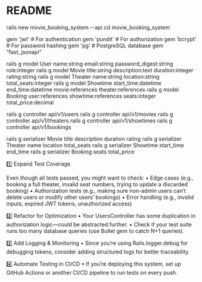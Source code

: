# README

rails new movie_booking_system --api
cd movie_booking_system

gem 'jwt' # For authentication
gem 'pundit' # For authorization
gem 'bcrypt' # For password hashing
gem 'pg' # PostgreSQL database
gem "fast_jsonapi"

rails g model User name:string email:string password_digest:string role:integer
rails g model Movie title:string description:text duration:integer rating:string
rails g model Theater name:string location:string total_seats:integer
rails g model Showtime start_time:datetime end_time:datetime movie:references theater:references
rails g model Booking user:references showtime:references seats:integer total_price:decimal

rails g controller api/v1/users
rails g controller api/v1/movies
rails g controller api/v1/theaters
rails g controller api/v1/showtimes
rails g controller api/v1/bookings

rails g serializer Movie title description duration rating
rails g serializer Theater name location total_seats
rails g serializer Showtime start_time end_time
rails g serializer Booking seats total_price

1️⃣ Expand Test Coverage

Even though all tests passed, you might want to check:
 • Edge cases (e.g., booking a full theater, invalid seat numbers, trying to update a discarded booking)
 • Authorization tests (e.g., making sure non-admin users can’t delete users or modify other users’ bookings)
 • Error handling (e.g., invalid inputs, expired JWT tokens, unauthorized access)

2️⃣ Refactor for Optimization
 • Your UsersController has some duplication in authorization logic—could be abstracted further.
 • Check if your test suite runs too many database queries (use Bullet gem to catch N+1 queries).

3️⃣ Add Logging & Monitoring
 • Since you’re using Rails.logger.debug for debugging tokens, consider adding structured logs for better traceability.

4️⃣ Automate Testing in CI/CD
 • If you’re deploying this system, set up GitHub Actions or another CI/CD pipeline to run tests on every push.
